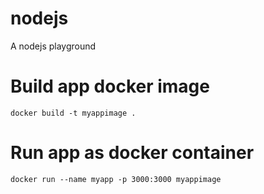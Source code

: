 # nodejs
A nodejs playground 

# Build app docker image
```
docker build -t myappimage .
```

# Run app as docker container
```
docker run --name myapp -p 3000:3000 myappimage
```

